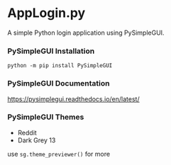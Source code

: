 # AppLogin.py
A simple Python login application using PySimpleGUI.

### PySimpleGUI Installation
``python -m pip install PySimpleGUI``

### PySimpleGUI Documentation
https://pysimplegui.readthedocs.io/en/latest/

### PySimpleGUI Themes
- Reddit
- Dark Grey 13

use ``sg.theme_previewer()`` for more

